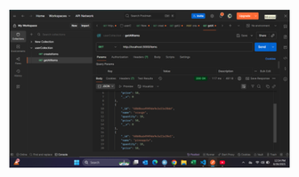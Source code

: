 ![image alt](https://github.com/muhammedirfanpk/Inventory-Management-System/blob/7ab606f812e1dcb55ac522656ce8ceda759b2977/image1.png)
